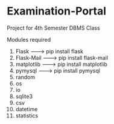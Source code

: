 # Examination-Portal

Project for 4th Semester DBMS Class

Modules required
1. Flask ---> pip install flask
2. Flask-Mail ---> pip install flask-mail
3. matplotlib ---> pip install matplotlib
4. pymysql ---> pip install pymysql
5. random
6. os
7. io
8. sqlite3
9. csv
10. datetime
11. statistics
